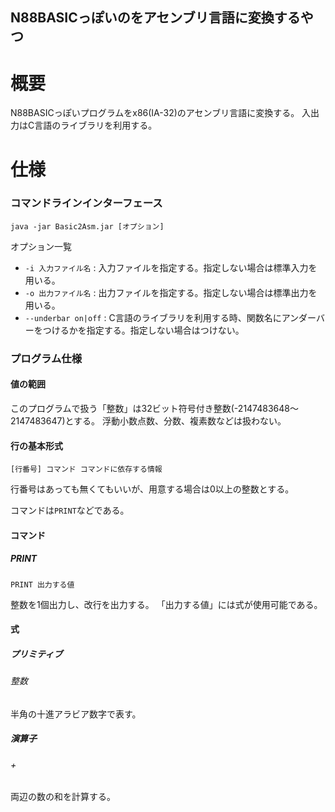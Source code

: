 N88BASICっぽいのをアセンブリ言語に変換するやつ
----------------------------------------------

概要
====

N88BASICっぽいプログラムをx86(IA-32)のアセンブリ言語に変換する。
入出力はC言語のライブラリを利用する。

仕様
====

### コマンドラインインターフェース

```
java -jar Basic2Asm.jar [オプション]
```

オプション一覧

* `-i 入力ファイル名` : 入力ファイルを指定する。指定しない場合は標準入力を用いる。
* `-o 出力ファイル名` : 出力ファイルを指定する。指定しない場合は標準出力を用いる。
* `--underbar on|off` : C言語のライブラリを利用する時、関数名にアンダーバーをつけるかを指定する。指定しない場合はつけない。

### プログラム仕様

#### 値の範囲

このプログラムで扱う「整数」は32ビット符号付き整数(-2147483648～2147483647)とする。
浮動小数点数、分数、複素数などは扱わない。

#### 行の基本形式

```
[行番号] コマンド コマンドに依存する情報
```

行番号はあっても無くてもいいが、用意する場合は0以上の整数とする。

コマンドは`PRINT`などである。

#### コマンド

##### PRINT

```
PRINT 出力する値
```

整数を1個出力し、改行を出力する。
「出力する値」には式が使用可能である。

#### 式

##### プリミティブ

###### 整数

半角の十進アラビア数字で表す。

##### 演算子

###### +

両辺の数の和を計算する。
